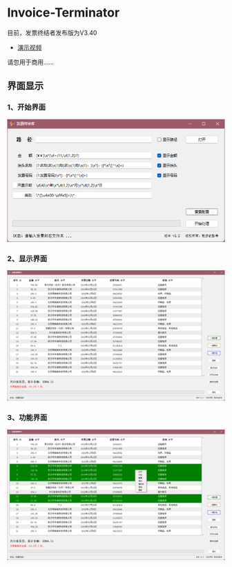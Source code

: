 # Invoice-Terminator
目前，发票终结者发布版为V3.40
 - [演示视频](https://youtu.be/qPhOel3cL98)

请忽用于商用……

##  界面显示

### 1、开始界面
<img src="./Pictures/开始界面.png"/>

### 2、显示界面
<img src="./Pictures/显示界面.png"/>

### 3、功能界面
<img src="./Pictures/功能界面.png"/> 
